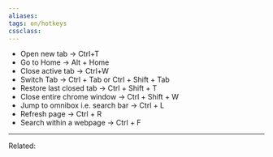 ```yaml
---
aliases:
tags: on/hotkeys
cssclass:
---
```


-   Open new tab → Ctrl+T
-   Go to Home → Alt + Home
-   Close active tab → Ctrl+W
-   Switch Tab → Ctrl + Tab or Ctrl + Shift + Tab
-   Restore last closed tab → Ctrl + Shift + T
-   Close entire chrome window → Ctrl + Shift + W
-   Jump to omnibox i.e. search bar → Ctrl + L
-   Refresh page → Ctrl + R
-   Search within a webpage → Ctrl + F

---
Related:


